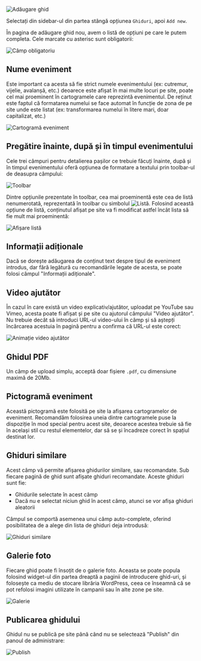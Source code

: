 ![Adăugare ghid](https://fiipregatit.ro/app/uploads/2018/02/Ghiduri-‹-fiipregătit-ro-—-WordPress.png)

Selectați din sidebar-ul din partea stângă opțiunea `Ghiduri`, apoi `Add new`. 

În pagina de adăugare ghid nou, avem o listă de opțiuni pe care le putem completa. Cele marcate cu asterisc sunt obligatorii:

![Câmp obligatoriu](https://fiipregatit.ro/app/uploads/2018/02/camp_obligatoriu.png)

## Nume eveniment

Este important ca acesta să fie strict numele evenimentului (ex: cutremur, vijelie, avalanșă, etc.) deoarece este afișat în mai multe locuri pe site, poate cel mai proeminent în cartogramele care reprezintă evenimentul. De reținut este faptul că formatarea numelui se face automat în funcție de zona de pe site unde este listat (ex: transformarea numelui în litere mari, doar capitalizat, etc.)

![Cartogramă eveniment](https://fiipregatit.ro/app/uploads/2018/02/carto_eveniment.png)

## Pregătire înainte, după și în timpul evenimentului

Cele trei câmpuri pentru detalierea pașilor ce trebuie făcuți înainte, după și în timpul evenimentului oferă opțiunea de formatare a textului prin toolbar-ul de deasupra câmpului: 

![Toolbar](https://fiipregatit.ro/app/uploads/2018/02/toolbar.png)

Dintre opțiunile prezentate în toolbar, cea mai proeminentă este cea de listă nenumerotată, reprezentată în toolbar cu simbolul ![Listă](https://fiipregatit.ro/app/uploads/2018/02/lista.png). Folosind această opțiune de listă, conținutul afișat pe site va fi modificat astfel încât lista să fie mult mai proeminentă:

![Afișare listă](https://fiipregatit.ro/app/uploads/2018/02/afisare_lista.png)

## Informații adiționale

Dacă se dorește adăugarea de conținut text despre tipul de eveniment introdus, dar fără legătură cu recomandările legate de acesta, se poate folosi câmpul "Informații adiționale". 

## Video ajutător

În cazul în care există un video explicativ/ajutător, uploadat pe YouTube sau Vimeo, acesta poate fi afișat și pe site cu ajutorul câmpului "Video ajutător". Nu trebuie decât să introduci URL-ul video-ului în câmp și să aștepți încărcarea acestuia în pagină pentru a confirma că URL-ul este corect:

![Animație video ajutător](https://fiipregatit.ro/app/uploads/2018/02/AwesomeScreenshot-2018-02-13T18-21-45-588Z.gif)

## Ghidul PDF

Un câmp de upload simplu, acceptă doar fișiere `.pdf`, cu dimensiune maximă de 20Mb.

## Pictogramă eveniment

Această pictogramă este folosită pe site la afișarea cartogramelor de eveniment. Recomandăm folosirea uneia dintre cartogramele puse la dispoziție în mod special pentru acest site, deoarece acestea trebuie să fie în același stil cu restul elementelor, dar să se și încadreze corect în spațiul destinat lor.

## Ghiduri similare

Acest câmp vă permite afișarea ghidurilor similare, sau recomandate. Sub fiecare pagină de ghid sunt afișate ghiduri recomandate. Aceste ghiduri sunt fie:

- Ghidurile selectate în acest câmp
- Dacă nu e selectat niciun ghid în acest câmp, atunci se vor afișa ghiduri aleatorii

Câmpul se comportă asemenea unui câmp auto-complete, oferind posibilitatea de a alege din lista de ghiduri deja introdusă:

![Ghiduri similare](https://fiipregatit.ro/app/uploads/2018/02/similare.png)


## Galerie foto

Fiecare ghid poate fi însoțit de o galerie foto. Aceasta se poate popula folosind widget-ul din partea dreaptă a paginii de introducere ghid-uri, și folosește ca mediu de stocare librăria WordPress, ceea ce înseamnă că se pot refolosi imagini utilizate în campanii sau în alte zone pe site.

![Galerie](https://fiipregatit.ro/app/uploads/2018/02/galerie.png)


## Publicarea ghidului

Ghidul nu se publică pe site până când nu se selectează "Publish" din panoul de administrare:

![Publish](https://fiipregatit.ro/app/uploads/2018/02/publish.png)
